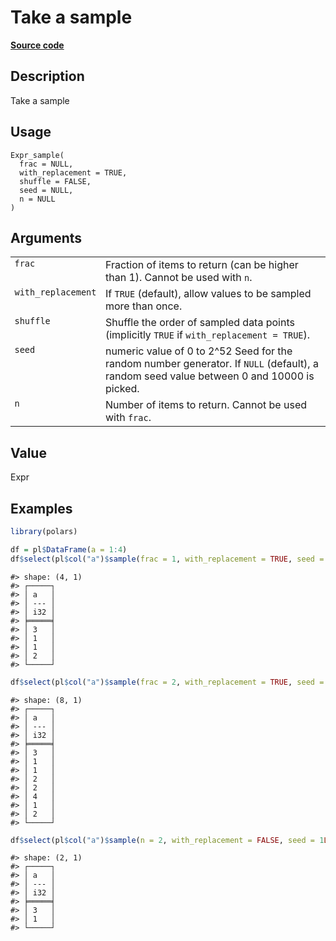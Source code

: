 

# Take a sample

[**Source code**](https://github.com/pola-rs/r-polars/tree/main/R/expr__expr.R#L2866)

## Description

Take a sample

## Usage

<pre><code class='language-R'>Expr_sample(
  frac = NULL,
  with_replacement = TRUE,
  shuffle = FALSE,
  seed = NULL,
  n = NULL
)
</code></pre>

## Arguments

<table>
<tr>
<td style="white-space: nowrap; font-family: monospace; vertical-align: top">
<code id="Expr_sample_:_frac">frac</code>
</td>
<td>
Fraction of items to return (can be higher than 1). Cannot be used with
<code>n</code>.
</td>
</tr>
<tr>
<td style="white-space: nowrap; font-family: monospace; vertical-align: top">
<code id="Expr_sample_:_with_replacement">with_replacement</code>
</td>
<td>
If <code>TRUE</code> (default), allow values to be sampled more than
once.
</td>
</tr>
<tr>
<td style="white-space: nowrap; font-family: monospace; vertical-align: top">
<code id="Expr_sample_:_shuffle">shuffle</code>
</td>
<td>
Shuffle the order of sampled data points (implicitly <code>TRUE</code>
if <code>with_replacement = TRUE</code>).
</td>
</tr>
<tr>
<td style="white-space: nowrap; font-family: monospace; vertical-align: top">
<code id="Expr_sample_:_seed">seed</code>
</td>
<td>
numeric value of 0 to 2^52 Seed for the random number generator. If
<code>NULL</code> (default), a random seed value between 0 and 10000 is
picked.
</td>
</tr>
<tr>
<td style="white-space: nowrap; font-family: monospace; vertical-align: top">
<code id="Expr_sample_:_n">n</code>
</td>
<td>
Number of items to return. Cannot be used with <code>frac</code>.
</td>
</tr>
</table>

## Value

Expr

## Examples

``` r
library(polars)

df = pl$DataFrame(a = 1:4)
df$select(pl$col("a")$sample(frac = 1, with_replacement = TRUE, seed = 1L))
```

    #> shape: (4, 1)
    #> ┌─────┐
    #> │ a   │
    #> │ --- │
    #> │ i32 │
    #> ╞═════╡
    #> │ 3   │
    #> │ 1   │
    #> │ 1   │
    #> │ 2   │
    #> └─────┘

``` r
df$select(pl$col("a")$sample(frac = 2, with_replacement = TRUE, seed = 1L))
```

    #> shape: (8, 1)
    #> ┌─────┐
    #> │ a   │
    #> │ --- │
    #> │ i32 │
    #> ╞═════╡
    #> │ 3   │
    #> │ 1   │
    #> │ 1   │
    #> │ 2   │
    #> │ 2   │
    #> │ 4   │
    #> │ 1   │
    #> │ 2   │
    #> └─────┘

``` r
df$select(pl$col("a")$sample(n = 2, with_replacement = FALSE, seed = 1L))
```

    #> shape: (2, 1)
    #> ┌─────┐
    #> │ a   │
    #> │ --- │
    #> │ i32 │
    #> ╞═════╡
    #> │ 3   │
    #> │ 1   │
    #> └─────┘
